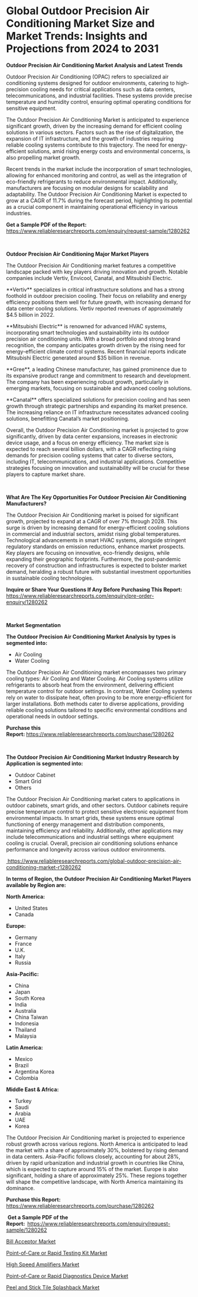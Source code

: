 <p><h1>Global Outdoor Precision Air Conditioning Market Size and Market Trends: Insights and Projections from 2024 to 2031</h1></p><p><strong>Outdoor Precision Air Conditioning Market Analysis and Latest Trends</strong></p>
<p><p>Outdoor Precision Air Conditioning (OPAC) refers to specialized air conditioning systems designed for outdoor environments, catering to high-precision cooling needs for critical applications such as data centers, telecommunications, and industrial facilities. These systems provide precise temperature and humidity control, ensuring optimal operating conditions for sensitive equipment.</p><p>The Outdoor Precision Air Conditioning Market is anticipated to experience significant growth, driven by the increasing demand for efficient cooling solutions in various sectors. Factors such as the rise of digitalization, the expansion of IT infrastructure, and the growth of industries requiring reliable cooling systems contribute to this trajectory. The need for energy-efficient solutions, amid rising energy costs and environmental concerns, is also propelling market growth.</p><p>Recent trends in the market include the incorporation of smart technologies, allowing for enhanced monitoring and control, as well as the integration of eco-friendly refrigerants to reduce environmental impact. Additionally, manufacturers are focusing on modular designs for scalability and adaptability. The Outdoor Precision Air Conditioning Market is expected to grow at a CAGR of 11.7% during the forecast period, highlighting its potential as a crucial component in maintaining operational efficiency in various industries.</p></p>
<p><strong>Get a Sample PDF of the Report:&nbsp;</strong> <a href="https://www.reliableresearchreports.com/enquiry/request-sample/1280262?utm_campaign=37&utm_medium=2&utm_source=Github&utm_content=ia&utm_term=29092024&utm_id=outdoor-precision-air-conditioning">https://www.reliableresearchreports.com/enquiry/request-sample/1280262</a></p>
<p>&nbsp;</p>
<p><strong>Outdoor Precision Air Conditioning Major Market Players</strong></p>
<p><p>The Outdoor Precision Air Conditioning market features a competitive landscape packed with key players driving innovation and growth. Notable companies include Vertiv, Envicool, Canatal, and Mitsubishi Electric.</p><p>**Vertiv** specializes in critical infrastructure solutions and has a strong foothold in outdoor precision cooling. Their focus on reliability and energy efficiency positions them well for future growth, with increasing demand for data center cooling solutions. Vertiv reported revenues of approximately $4.5 billion in 2022.</p><p>**Mitsubishi Electric** is renowned for advanced HVAC systems, incorporating smart technologies and sustainability into its outdoor precision air conditioning units. With a broad portfolio and strong brand recognition, the company anticipates growth driven by the rising need for energy-efficient climate control systems. Recent financial reports indicate Mitsubishi Electric generated around $35 billion in revenue.</p><p>**Gree**, a leading Chinese manufacturer, has gained prominence due to its expansive product range and commitment to research and development. The company has been experiencing robust growth, particularly in emerging markets, focusing on sustainable and advanced cooling solutions. </p><p>**Canatal** offers specialized solutions for precision cooling and has seen growth through strategic partnerships and expanding its market presence. The increasing reliance on IT infrastructure necessitates advanced cooling solutions, benefitting Canatal’s market positioning.</p><p>Overall, the Outdoor Precision Air Conditioning market is projected to grow significantly, driven by data center expansions, increases in electronic device usage, and a focus on energy efficiency. The market size is expected to reach several billion dollars, with a CAGR reflecting rising demands for precision cooling systems that cater to diverse sectors, including IT, telecommunications, and industrial applications. Competitive strategies focusing on innovation and sustainability will be crucial for these players to capture market share.</p></p>
<p>&nbsp;</p>
<p><strong>What Are The Key Opportunities For Outdoor Precision Air Conditioning Manufacturers?</strong></p>
<p><p>The Outdoor Precision Air Conditioning market is poised for significant growth, projected to expand at a CAGR of over 7% through 2028. This surge is driven by increasing demand for energy-efficient cooling solutions in commercial and industrial sectors, amidst rising global temperatures. Technological advancements in smart HVAC systems, alongside stringent regulatory standards on emission reductions, enhance market prospects. Key players are focusing on innovative, eco-friendly designs, while expanding their geographic footprints. Furthermore, the post-pandemic recovery of construction and infrastructures is expected to bolster market demand, heralding a robust future with substantial investment opportunities in sustainable cooling technologies.</p></p>
<p><strong>Inquire or Share Your Questions If Any Before Purchasing This Report:</strong> <a href="https://www.reliableresearchreports.com/enquiry/pre-order-enquiry/1280262?utm_campaign=37&utm_medium=2&utm_source=Github&utm_content=ia&utm_term=29092024&utm_id=outdoor-precision-air-conditioning">https://www.reliableresearchreports.com/enquiry/pre-order-enquiry/1280262</a></p>
<p>&nbsp;</p>
<p><strong>Market Segmentation</strong></p>
<p><strong>The Outdoor Precision Air Conditioning Market Analysis by types is segmented into:</strong></p>
<p><ul><li>Air Cooling</li><li>Water Cooling</li></ul></p>
<p><p>The Outdoor Precision Air Conditioning market encompasses two primary cooling types: Air Cooling and Water Cooling. Air Cooling systems utilize refrigerants to absorb heat from the environment, delivering efficient temperature control for outdoor settings. In contrast, Water Cooling systems rely on water to dissipate heat, often proving to be more energy-efficient for larger installations. Both methods cater to diverse applications, providing reliable cooling solutions tailored to specific environmental conditions and operational needs in outdoor settings.</p></p>
<p><strong>Purchase this Report:&nbsp;</strong><a href="https://www.reliableresearchreports.com/purchase/1280262?utm_campaign=37&utm_medium=2&utm_source=Github&utm_content=ia&utm_term=29092024&utm_id=outdoor-precision-air-conditioning">https://www.reliableresearchreports.com/purchase/1280262</a></p>
<p>&nbsp;</p>
<p><strong>The Outdoor Precision Air Conditioning Market Industry Research by Application is segmented into:</strong></p>
<p><ul><li>Outdoor Cabinet</li><li>Smart Grid</li><li>Others</li></ul></p>
<p><p>The Outdoor Precision Air Conditioning market caters to applications in outdoor cabinets, smart grids, and other sectors. Outdoor cabinets require precise temperature control to protect sensitive electronic equipment from environmental impacts. In smart grids, these systems ensure optimal functioning of energy management and distribution components, maintaining efficiency and reliability. Additionally, other applications may include telecommunications and industrial settings where equipment cooling is crucial. Overall, precision air conditioning solutions enhance performance and longevity across various outdoor environments.</p></p>
<p><a href="https://www.reliableresearchreports.com/global-outdoor-precision-air-conditioning-market-r1280262?utm_campaign=37&utm_medium=2&utm_source=Github&utm_content=ia&utm_term=29092024&utm_id=outdoor-precision-air-conditioning">&nbsp;https://www.reliableresearchreports.com/global-outdoor-precision-air-conditioning-market-r1280262</a></p>
<p><strong>In terms of Region, the Outdoor Precision Air Conditioning Market Players available by Region are:</strong></p>
<p>
    <p> <strong> North America: </strong>
        <ul>
            <li>United States</li>
            <li>Canada</li>
        </ul>
        </p> 
    <p> <strong> Europe: </strong>
        <ul>
            <li>Germany</li>
            <li>France</li>
            <li>U.K.</li>
            <li>Italy</li>
            <li>Russia</li>
        </ul>
        </p> 
    <p> <strong> Asia-Pacific: </strong>
        <ul>
            <li>China</li>
            <li>Japan</li>
            <li>South Korea</li>
            <li>India</li>
            <li>Australia</li>
            <li>China Taiwan</li>
            <li>Indonesia</li>
            <li>Thailand</li>
            <li>Malaysia</li>
        </ul>
        </p> 
    <p> <strong> Latin America: </strong>
        <ul>
            <li>Mexico</li>
            <li>Brazil</li>
            <li>Argentina Korea</li>
            <li>Colombia</li>
        </ul>
        </p> 
    <p> <strong> Middle East & Africa: </strong>
        <ul>
            <li>Turkey</li>
            <li>Saudi</li>
            <li>Arabia</li>
            <li>UAE</li>
            <li>Korea</li>
        </ul>
    </p>
    </p>
<p><p>The Outdoor Precision Air Conditioning market is projected to experience robust growth across various regions. North America is anticipated to lead the market with a share of approximately 30%, bolstered by rising demand in data centers. Asia-Pacific follows closely, accounting for about 28%, driven by rapid urbanization and industrial growth in countries like China, which is expected to capture around 15% of the market. Europe is also significant, holding a share of approximately 25%. These regions together will shape the competitive landscape, with North America maintaining its dominance.</p></p>
<p><strong>Purchase this Report: </strong><a href="https://www.reliableresearchreports.com/purchase/1280262?utm_campaign=37&utm_medium=2&utm_source=Github&utm_content=ia&utm_term=29092024&utm_id=outdoor-precision-air-conditioning">https://www.reliableresearchreports.com/purchase/1280262</a></p>
<p>&nbsp;<strong>Get a Sample PDF of the Report:&nbsp;&nbsp;</strong><a href="https://www.reliableresearchreports.com/enquiry/request-sample/1280262?utm_campaign=37&utm_medium=2&utm_source=Github&utm_content=ia&utm_term=29092024&utm_id=outdoor-precision-air-conditioning">https://www.reliableresearchreports.com/enquiry/request-sample/1280262</a></p>
<p><strong></strong></p>
<p><p><a href="https://www.linkedin.com/pulse/bill-acceptor-market-research-report-includes-analysis-size-vwzyc?utm_campaign=37&utm_medium=2&utm_source=Github&utm_content=ia&utm_term=29092024&utm_id=outdoor-precision-air-conditioning">Bill Acceptor Market</a></p><p><a href="https://github.com/ChristianClark406/Market-Research-Report-List-1/blob/main/point-of-care-or-rapid-testing-kit-market.md?utm_campaign=37&utm_medium=2&utm_source=Github&utm_content=ia&utm_term=29092024&utm_id=outdoor-precision-air-conditioning">Point-of-Care or Rapid Testing Kit Market</a></p><p><a href="https://issuu.com/reportprime-2/docs/high-speed-amplifiers-market-size-2_155f82115f0fae?utm_campaign=37&utm_medium=2&utm_source=Github&utm_content=ia&utm_term=29092024&utm_id=outdoor-precision-air-conditioning">High Speed Amplifiers Market</a></p><p><a href="https://github.com/jennyt6m/Market-Research-Report-List-1/blob/main/point-of-care-or-rapid-diagnostics-device-market.md?utm_campaign=37&utm_medium=2&utm_source=Github&utm_content=ia&utm_term=29092024&utm_id=outdoor-precision-air-conditioning">Point-of-Care or Rapid Diagnostics Device Market</a></p><p><a href="https://www.linkedin.com/pulse/peel-stick-tile-splashback-market-size-growth-trends-statistics-bfhtc?utm_campaign=37&utm_medium=2&utm_source=Github&utm_content=ia&utm_term=29092024&utm_id=outdoor-precision-air-conditioning">Peel and Stick Tile Splashback Market</a></p></p>